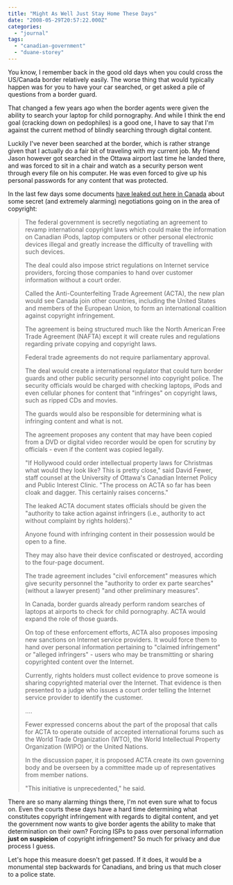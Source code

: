 ```yaml
---
title: "Might As Well Just Stay Home These Days"
date: "2008-05-29T20:57:22.000Z"
categories: 
  - "journal"
tags: 
  - "canadian-government"
  - "duane-storey"
---
```


You know, I remember back in the good old days when you could cross the US/Canada border relatively easily. The worse thing that would typically happen was for you to have your car searched, or get asked a pile of questions from a border guard.

That changed a few years ago when the border agents were given the ability to search your laptop for child pornography. And while I think the end goal (cracking down on pedophiles) is a good one, I have to say that I'm against the current method of blindly searching through digital content.

Luckily I've never been searched at the border, which is rather strange given that I actually do a fair bit of traveling with my current job. My friend Jason however got searched in the Ottawa airport last time he landed there, and was forced to sit in a chair and watch as a security person went through every file on his computer. He was even forced to give up his personal passwords for any content that was protected.

In the last few days some documents [have leaked out here in Canada](http://www.canada.com/vancouversun/story.html?id=ae997868-220b-4dae-bf4f-47f6fc96ce5e) about some secret (and extremely alarming) negotiations going on in the area of copyright:

> The federal government is secretly negotiating an agreement to revamp international copyright laws which could make the information on Canadian iPods, laptop computers or other personal electronic devices illegal and greatly increase the difficulty of travelling with such devices.
> 
> The deal could also impose strict regulations on Internet service providers, forcing those companies to hand over customer information without a court order.
> 
> Called the Anti-Counterfeiting Trade Agreement (ACTA), the new plan would see Canada join other countries, including the United States and members of the European Union, to form an international coalition against copyright infringement.
> 
> The agreement is being structured much like the North American Free Trade Agreement (NAFTA) except it will create rules and regulations regarding private copying and copyright laws.
> 
> Federal trade agreements do not require parliamentary approval.
> 
> The deal would create a international regulator that could turn border guards and other public security personnel into copyright police. The security officials would be charged with checking laptops, iPods and even cellular phones for content that "infringes" on copyright laws, such as ripped CDs and movies.
> 
> The guards would also be responsible for determining what is infringing content and what is not.
> 
> The agreement proposes any content that may have been copied from a DVD or digital video recorder would be open for scrutiny by officials - even if the content was copied legally.
> 
> "If Hollywood could order intellectual property laws for Christmas what would they look like? This is pretty close," said David Fewer, staff counsel at the University of Ottawa's Canadian Internet Policy and Public Interest Clinic. "The process on ACTA so far has been cloak and dagger. This certainly raises concerns."
> 
> The leaked ACTA document states officials should be given the "authority to take action against infringers (i.e., authority to act without complaint by rights holders)."
> 
> Anyone found with infringing content in their possession would be open to a fine.
> 
> They may also have their device confiscated or destroyed, according to the four-page document.
> 
> The trade agreement includes "civil enforcement" measures which give security personnel the "authority to order ex parte searches" (without a lawyer present) "and other preliminary measures".
> 
> In Canada, border guards already perform random searches of laptops at airports to check for child pornography. ACTA would expand the role of those guards.
> 
> On top of these enforcement efforts, ACTA also proposes imposing new sanctions on Internet service providers. It would force them to hand over personal information pertaining to "claimed infringement" or "alleged infringers" - users who may be transmitting or sharing copyrighted content over the Internet.
> 
> Currently, rights holders must collect evidence to prove someone is sharing copyrighted material over the Internet. That evidence is then presented to a judge who issues a court order telling the Internet service provider to identify the customer.
> 
> ....
> 
> Fewer expressed concerns about the part of the proposal that calls for ACTA to operate outside of accepted international forums such as the World Trade Organization (WTO), the World Intellectual Property Organization (WIPO) or the United Nations.
> 
> In the discussion paper, it is proposed ACTA create its own governing body and be overseen by a committee made up of representatives from member nations.
> 
> "This initiative is unprecedented," he said.

There are so many alarming things there, I'm not even sure what to focus on. Even the courts these days have a hard time determining what constitutes copyright infringement with regards to digital content, and yet the government now wants to give border agents the ability to make that determination on their own? Forcing ISPs to pass over personal information **just on suspicion** of copyright infringement? So much for privacy and due process I guess.

Let's hope this measure doesn't get passed. If it does, it would be a monumental step backwards for Canadians, and bring us that much closer to a police state.

